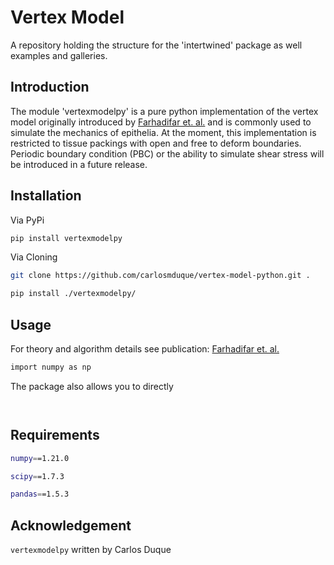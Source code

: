 # Vertex Model

<!--- ![](fig_vertex_model.png) -->

A repository holding the structure for the 'intertwined' package as well examples and galleries.

## Introduction

The module 'vertexmodelpy' is a pure python implementation of the vertex model originally introduced by [Farhadifar et. al.](https://www.sciencedirect.com/science/article/pii/S0960982207023342) and is commonly used to simulate the mechanics of epithelia. At the moment, this implementation is restricted to tissue packings with open and free to deform boundaries. Periodic boundary condition (PBC) or the ability to simulate shear stress will be introduced in a future release.

## Installation

Via PyPi

```sh
pip install vertexmodelpy
```

Via Cloning

```sh
git clone https://github.com/carlosmduque/vertex-model-python.git .

pip install ./vertexmodelpy/
```

## Usage

For theory and algorithm details see publication: [Farhadifar et. al.](https://www.sciencedirect.com/science/article/pii/S0960982207023342)

```sh
import numpy as np
```

The package also allows you to directly

```text


```

## Requirements

```sh
numpy==1.21.0

scipy==1.7.3

pandas==1.5.3
```

## Acknowledgement

`vertexmodelpy` written by Carlos Duque